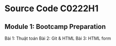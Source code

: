 ﻿# Source Code C0222H1

## Module 1: Bootcamp Preparation

Bài 1: Thuật toán
Bài 2: Git & HTML
Bài 3: HTML form
